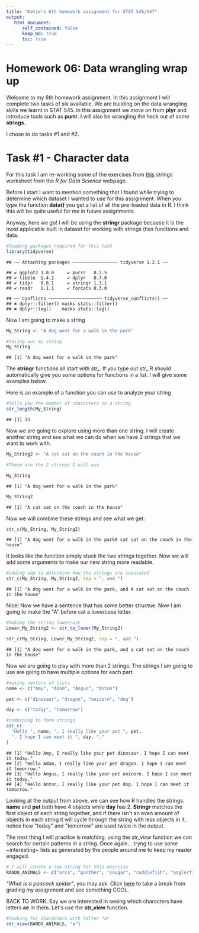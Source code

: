 ```yaml
---
title: "Katie's 6th homework assignment for STAT 545/547"
output:
   html_document:
      self_contained: false
      keep_md: true
      toc: true
---
```



# Homework 06: Data wrangling wrap up

Welcome to my 6th homework assignment.
In this assignment I will complete two tasks of six available.
We are building on the data wrangling skills we learnt in STAT 545. In this assignment we *move on* from **plyr** and introduce tools such as **purrr**. I will also be wrangling the heck out of some **strings**.

I chose to do tasks #1 and #2. 

# Task #1 - Character data

For this task I am re-working some of the exercises from [this](https://github.com/STAT545-UBC-students/hw06-katiezinn/blob/master/HW_06_KZ.mdhttps://r4ds.had.co.nz/strings.html) strings worksheet from the *R for Data Science* webpage.

Before I start I want to mention something that I found while trying to determine which dataset I wanted to use for this assignment. When you type the function **data()** you get a list of all the pre-loaded data in R. I think this will be quite useful for me in future assignments.

Anyway, here we go! I will be using the **stringr** package because it is the most applicable built in dataset for working with strings (has functions and data.


```r
#loading packages required for this task
library(tidyverse)
```

```
## ── Attaching packages ───────────────── tidyverse 1.2.1 ──
```

```
## ✔ ggplot2 3.0.0     ✔ purrr   0.2.5
## ✔ tibble  1.4.2     ✔ dplyr   0.7.6
## ✔ tidyr   0.8.1     ✔ stringr 1.3.1
## ✔ readr   1.1.1     ✔ forcats 0.3.0
```

```
## ── Conflicts ──────────────────── tidyverse_conflicts() ──
## ✖ dplyr::filter() masks stats::filter()
## ✖ dplyr::lag()    masks stats::lag()
```

Now I am going to make a string 


```r
My_String <- "A dog went for a walk in the park"

#tesing out my string
My_String
```

```
## [1] "A dog went for a walk in the park"
```

The **stringr** functions all start with *str_*. If you type out *str_* R should automatically give you some options for functions in a list. I will give some examples below.

Here is an example of a function you can use to analyze your string


```r
#tells you the number of characters in a string
str_length(My_String)
```

```
## [1] 33
```

Now we are going to explore using more than one string. I will create another string and see what we can do when we have 2 strings that we want to work with.


```r
My_String2 <- "A cat sat on the couch in the house"

#These are the 2 strings I will use

My_String
```

```
## [1] "A dog went for a walk in the park"
```

```r
My_String2
```

```
## [1] "A cat sat on the couch in the house"
```

Now we will combine these strings and see what we get.


```r
str_c(My_String, My_String2)
```

```
## [1] "A dog went for a walk in the parkA cat sat on the couch in the house"
```

It looks like the function simply stuck the two strings together. Now we will add some arguments to make our new string more readable.


```r
#adding sep to determine how the strings are separated
str_c(My_String, My_String2, sep = ", and ")
```

```
## [1] "A dog went for a walk in the park, and A cat sat on the couch in the house"
```

Nice! Now we have a sentence that has some better structue. Now I am going to make the "A" before cat a lowercase letter. 


```r
#making the string lowercase
Lower_My_String2 <- str_to_lower(My_String2)

str_c(My_String, Lower_My_String2, sep = ", and ")
```

```
## [1] "A dog went for a walk in the park, and a cat sat on the couch in the house"
```

Now we are going to play with more than 2 strings. The strings I am going to use are going to have multiple options for each part. 


```r
#making vectors of lists
name <- c("Amy", "Adam", "Angus", "Anton")

pet <- c("dinosaur", "dragon", "unicorn", "dog")

day <- c("today", "tomorrow")

#combining to form strings
str_c(
  "Hello ", name, ", I really like your pet ", pet,
  ". I hope I can meet it ", day, "."
)
```

```
## [1] "Hello Amy, I really like your pet dinosaur. I hope I can meet it today."  
## [2] "Hello Adam, I really like your pet dragon. I hope I can meet it tomorrow."
## [3] "Hello Angus, I really like your pet unicorn. I hope I can meet it today." 
## [4] "Hello Anton, I really like your pet dog. I hope I can meet it tomorrow."
```

Looking at the output from above, we can see how R handles the strings. **name** and **pet** both have 4 objects while **day** has 2. **Stringr** matches the first object of each string together, and if there isn't an even amount of objects in each string it will cycle through the string with less objects in it, notice how "today" and "tomorrow" are used twice in the output. 

The next thing I will practice is matching. using the *str_view* function we can search for certain patterns in a string. Once again... tryng to use some ~interesting~ lists as generated by the people around me to keep my reader engaged. 


```r
# I will create a new string for this exercise
RANDO_ANIMALS <- c("orca", "panther", "cougar", "cuddlefish", "anglerfish", "husky", "steelhead")
```

*"What is a peacock spider"*, you may ask. Click [here](https://www.youtube.com/watch?v=d_yYC5r8xMI) to take a break from grading my assignment and see something COOL. 


BACK TO WORK. Say we are interested in seeing which characters have letters **ae** in them. Let's use the **str_view** function.


```r
#looking for characters with letter *a*
str_view(RANDO_ANIMALS, "a")
```

<!--html_preserve--><div id="htmlwidget-07c59e55bcb9fdaa43b3" style="width:960px;height:100%;" class="str_view html-widget"></div>
<script type="application/json" data-for="htmlwidget-07c59e55bcb9fdaa43b3">{"x":{"html":"<ul>\n  <li>orc<span class='match'>a<\/span><\/li>\n  <li>p<span class='match'>a<\/span>nther<\/li>\n  <li>coug<span class='match'>a<\/span>r<\/li>\n  <li>cuddlefish<\/li>\n  <li><span class='match'>a<\/span>nglerfish<\/li>\n  <li>husky<\/li>\n  <li>steelhe<span class='match'>a<\/span>d<\/li>\n<\/ul>"},"evals":[],"jsHooks":[]}</script><!--/html_preserve-->

```r
#looking for characters with *an*
str_view(RANDO_ANIMALS, "an")
```

<!--html_preserve--><div id="htmlwidget-c963485e69e718578d40" style="width:960px;height:100%;" class="str_view html-widget"></div>
<script type="application/json" data-for="htmlwidget-c963485e69e718578d40">{"x":{"html":"<ul>\n  <li>orca<\/li>\n  <li>p<span class='match'>an<\/span>ther<\/li>\n  <li>cougar<\/li>\n  <li>cuddlefish<\/li>\n  <li><span class='match'>an<\/span>glerfish<\/li>\n  <li>husky<\/li>\n  <li>steelhead<\/li>\n<\/ul>"},"evals":[],"jsHooks":[]}</script><!--/html_preserve-->

```r
#looking for characters with *o* and one letter on either side
str_view(RANDO_ANIMALS, ".o.")
```

<!--html_preserve--><div id="htmlwidget-a80965d12ca65cd352fa" style="width:960px;height:100%;" class="str_view html-widget"></div>
<script type="application/json" data-for="htmlwidget-a80965d12ca65cd352fa">{"x":{"html":"<ul>\n  <li>orca<\/li>\n  <li>panther<\/li>\n  <li><span class='match'>cou<\/span>gar<\/li>\n  <li>cuddlefish<\/li>\n  <li>anglerfish<\/li>\n  <li>husky<\/li>\n  <li>steelhead<\/li>\n<\/ul>"},"evals":[],"jsHooks":[]}</script><!--/html_preserve-->

```r
#looking for an *a* at the beginning of a string
str_view(RANDO_ANIMALS, "^a")
```

<!--html_preserve--><div id="htmlwidget-702b629013a42d73df29" style="width:960px;height:100%;" class="str_view html-widget"></div>
<script type="application/json" data-for="htmlwidget-702b629013a42d73df29">{"x":{"html":"<ul>\n  <li>orca<\/li>\n  <li>panther<\/li>\n  <li>cougar<\/li>\n  <li>cuddlefish<\/li>\n  <li><span class='match'>a<\/span>nglerfish<\/li>\n  <li>husky<\/li>\n  <li>steelhead<\/li>\n<\/ul>"},"evals":[],"jsHooks":[]}</script><!--/html_preserve-->

```r
#looking for an *a* at the end of a string
str_view(RANDO_ANIMALS, "a$")
```

<!--html_preserve--><div id="htmlwidget-8a4fefccc629395c281f" style="width:960px;height:100%;" class="str_view html-widget"></div>
<script type="application/json" data-for="htmlwidget-8a4fefccc629395c281f">{"x":{"html":"<ul>\n  <li>orc<span class='match'>a<\/span><\/li>\n  <li>panther<\/li>\n  <li>cougar<\/li>\n  <li>cuddlefish<\/li>\n  <li>anglerfish<\/li>\n  <li>husky<\/li>\n  <li>steelhead<\/li>\n<\/ul>"},"evals":[],"jsHooks":[]}</script><!--/html_preserve-->

```r
#how many words start with a vowel?
str_view(RANDO_ANIMALS, "^[aeiou]")
```

<!--html_preserve--><div id="htmlwidget-ebf594dbeb3042245c97" style="width:960px;height:100%;" class="str_view html-widget"></div>
<script type="application/json" data-for="htmlwidget-ebf594dbeb3042245c97">{"x":{"html":"<ul>\n  <li><span class='match'>o<\/span>rca<\/li>\n  <li>panther<\/li>\n  <li>cougar<\/li>\n  <li>cuddlefish<\/li>\n  <li><span class='match'>a<\/span>nglerfish<\/li>\n  <li>husky<\/li>\n  <li>steelhead<\/li>\n<\/ul>"},"evals":[],"jsHooks":[]}</script><!--/html_preserve-->

```r
#how many words end with only consonants?
str_view(RANDO_ANIMALS, "[^aeiou]$")
```

<!--html_preserve--><div id="htmlwidget-4c7e9111667e56a304e6" style="width:960px;height:100%;" class="str_view html-widget"></div>
<script type="application/json" data-for="htmlwidget-4c7e9111667e56a304e6">{"x":{"html":"<ul>\n  <li>orca<\/li>\n  <li>panthe<span class='match'>r<\/span><\/li>\n  <li>couga<span class='match'>r<\/span><\/li>\n  <li>cuddlefis<span class='match'>h<\/span><\/li>\n  <li>anglerfis<span class='match'>h<\/span><\/li>\n  <li>husk<span class='match'>y<\/span><\/li>\n  <li>steelhea<span class='match'>d<\/span><\/li>\n<\/ul>"},"evals":[],"jsHooks":[]}</script><!--/html_preserve-->

```r
#how many words end with *ar* or *er*?
str_view(RANDO_ANIMALS, "(ar|er)$")
```

<!--html_preserve--><div id="htmlwidget-8ad726d372789ad6d9e1" style="width:960px;height:100%;" class="str_view html-widget"></div>
<script type="application/json" data-for="htmlwidget-8ad726d372789ad6d9e1">{"x":{"html":"<ul>\n  <li>orca<\/li>\n  <li>panth<span class='match'>er<\/span><\/li>\n  <li>coug<span class='match'>ar<\/span><\/li>\n  <li>cuddlefish<\/li>\n  <li>anglerfish<\/li>\n  <li>husky<\/li>\n  <li>steelhead<\/li>\n<\/ul>"},"evals":[],"jsHooks":[]}</script><!--/html_preserve-->
What if we want to look for somethig that isn't a letter?


```r
#creating my string
Alternative_String <- c("xyz", "x.y", "x%y", "y z", "z[#]x")

#viewing the character with any letter, a period, then a y
str_view(Alternative_String, ".[.]y")
```

<!--html_preserve--><div id="htmlwidget-30a50246293721353526" style="width:960px;height:100%;" class="str_view html-widget"></div>
<script type="application/json" data-for="htmlwidget-30a50246293721353526">{"x":{"html":"<ul>\n  <li>xyz<\/li>\n  <li><span class='match'>x.y<\/span><\/li>\n  <li>x%y<\/li>\n  <li>y z<\/li>\n  <li>z[#]x<\/li>\n<\/ul>"},"evals":[],"jsHooks":[]}</script><!--/html_preserve-->

```r
#viewing the character with an x, %, then any letter 
str_view(Alternative_String, "x[%].")
```

<!--html_preserve--><div id="htmlwidget-1dae39f13d4cbbdf3551" style="width:960px;height:100%;" class="str_view html-widget"></div>
<script type="application/json" data-for="htmlwidget-1dae39f13d4cbbdf3551">{"x":{"html":"<ul>\n  <li>xyz<\/li>\n  <li>x.y<\/li>\n  <li><span class='match'>x%y<\/span><\/li>\n  <li>y z<\/li>\n  <li>z[#]x<\/li>\n<\/ul>"},"evals":[],"jsHooks":[]}</script><!--/html_preserve-->

```r
#viewing the character with any letter, #, and any letter
str_view(Alternative_String, ".[#].")
```

<!--html_preserve--><div id="htmlwidget-68ebd0971fcd70eb6354" style="width:960px;height:100%;" class="str_view html-widget"></div>
<script type="application/json" data-for="htmlwidget-68ebd0971fcd70eb6354">{"x":{"html":"<ul>\n  <li>xyz<\/li>\n  <li>x.y<\/li>\n  <li>x%y<\/li>\n  <li>y z<\/li>\n  <li>z<span class='match'>[#]<\/span>x<\/li>\n<\/ul>"},"evals":[],"jsHooks":[]}</script><!--/html_preserve-->

```r
#viewing the character with a space between any two letters
str_view(Alternative_String, ".[ ].")
```

<!--html_preserve--><div id="htmlwidget-479e9e78c771d5bcd648" style="width:960px;height:100%;" class="str_view html-widget"></div>
<script type="application/json" data-for="htmlwidget-479e9e78c771d5bcd648">{"x":{"html":"<ul>\n  <li>xyz<\/li>\n  <li>x.y<\/li>\n  <li>x%y<\/li>\n  <li><span class='match'>y z<\/span><\/li>\n  <li>z[#]x<\/li>\n<\/ul>"},"evals":[],"jsHooks":[]}</script><!--/html_preserve-->

Now, we we will apply some of the skills we have learnt in more of an applicable way to real life. We will be using **str_detect()** to see if a character vector matches a pattern.


```r
#How many a's are there in the RANDO_ANIMALS vector?
sum(str_detect(RANDO_ANIMALS, "a"))
```

```
## [1] 5
```

```r
#How many characters in the RANDO_ANIMALS vector START with a?
sum(str_detect(RANDO_ANIMALS, "^a"))
```

```
## [1] 1
```

```r
#what proportion of the words in RANDO_ANIMALS have an *a* in them?
mean(str_detect(RANDO_ANIMALS, "a"))
```

```
## [1] 0.7142857
```

Now I am going to work with the **words** vector to increase my diversity of words to work with.


```r
#get a glimpse of the vector
head(words)
```

```
## [1] "a"        "able"     "about"    "absolute" "accept"   "account"
```

Let's figure out which words in the **words** vector start with a **y**


```r
words[str_detect(words, "^y")]
```

```
## [1] "year"      "yes"       "yesterday" "yet"       "you"       "young"
```

Now,let's make things a little more complicated and work with some senteces. 
We will be using the **sentences** dataset found in the **stringr** package (in the tidyverse)


```r
#checking it out
head(sentences)
```

```
## [1] "The birch canoe slid on the smooth planks." 
## [2] "Glue the sheet to the dark blue background."
## [3] "It's easy to tell the depth of a well."     
## [4] "These days a chicken leg is a rare dish."   
## [5] "Rice is often served in round bowls."       
## [6] "The juice of lemons makes fine punch."
```

What if we want to see which sentences have FISH of our choosing in it?


```r
#create a vector
fish <- c("fish", "trout", "salmon")

#turn it into a single regular expression
fish_match <- str_c(fish, collapse = "|")

#check it out
fish_match
```

```
## [1] "fish|trout|salmon"
```

```r
#checking which sentences have these animals 
has_fish <- str_subset(sentences, fish_match)

#check it out
has_fish
```

```
## [1] "A rod is used to catch pink salmon."          
## [2] "The fish twisted and turned on the bent hook."
## [3] "Two blue fish swam in the tank."              
## [4] "The lure is used to catch trout and flounder."
## [5] "Whitings are small fish caught in nets."
```
We found a way to sift through all of the sentences and pull out the ones with key words of our choosing, very neat.

Cool! Now that we have learnt a lot and have gotten comfy working with strings let's move on to creating a function! 

# Tast #2 - Writing functions

This is the 2nd part of my assignment. For this task I will be creating a function that does something useful to the **trees** dataset. 

Working with the **trees** dataset wasn't as exciting as anticipated so I also create a function that is useful for my thesis. I calculate the instantaneous growth rate for fish using a function. And somehow... I actually pulled it off. 


```r
head(trees)
```

```
##   Girth Height Volume
## 1   8.3     70   10.3
## 2   8.6     65   10.3
## 3   8.8     63   10.2
## 4  10.5     72   16.4
## 5  10.7     81   18.8
## 6  10.8     83   19.7
```

This dataset provies the girth (diameter at DBH (diameter at breast height), which is 4 ft 6 in from the base of the tree), height, and volume of 31 black cherry trees. 

Let's create a function to determine if girth at DBH can help us determine the volume of a tree. 


```r
#downloading packages I may use for this task
library(tidyverse)
```

First, let's plot the data to see what we are working with. It is always a good idea to visualize the data before making any manipulations


```r
ggplot(trees, aes(Girth, Volume)) + 
  geom_point() +
    geom_smooth(method=loess) +
      theme_classic() +
        ggtitle("Tree Volume vs Girth") +
          xlab("Girth (diameter in inches)") +
            ylab("Volume (cubic feet)")
```

![](HW_06_KZ_files/figure-html/unnamed-chunk-19-1.png)<!-- -->

Now I am going to create the linear function that predicts volume from girth.


```r
#fitting my function (single factor ANOVA)
trees_lm <- lm(Volume ~ Girth, data = trees)

#let's check out a summary of my function (ignore these p-values)
summary(trees_lm)
```

```
## 
## Call:
## lm(formula = Volume ~ Girth, data = trees)
## 
## Residuals:
##    Min     1Q Median     3Q    Max 
## -8.065 -3.107  0.152  3.495  9.587 
## 
## Coefficients:
##             Estimate Std. Error t value Pr(>|t|)    
## (Intercept) -36.9435     3.3651  -10.98 7.62e-12 ***
## Girth         5.0659     0.2474   20.48  < 2e-16 ***
## ---
## Signif. codes:  0 '***' 0.001 '**' 0.01 '*' 0.05 '.' 0.1 ' ' 1
## 
## Residual standard error: 4.252 on 29 degrees of freedom
## Multiple R-squared:  0.9353,	Adjusted R-squared:  0.9331 
## F-statistic: 419.4 on 1 and 29 DF,  p-value: < 2.2e-16
```

```r
# I am going to use the anova() function to test my hypotheses that volume is predicted by girth.
anova(trees_lm)
```

```
## Analysis of Variance Table
## 
## Response: Volume
##           Df Sum Sq Mean Sq F value    Pr(>F)    
## Girth      1 7581.8  7581.8  419.36 < 2.2e-16 ***
## Residuals 29  524.3    18.1                      
## ---
## Signif. codes:  0 '***' 0.001 '**' 0.01 '*' 0.05 '.' 0.1 ' ' 1
```

I realize that this wasn't part of the assignment but how can you fit a linear model and not check it's significance!? The P value is less than 0.05... IT IS SIGNIFICANT! 

Now we are going to turn this code into a function.


```r
#creating my function
trees_function <- function(Volume, Girth) {
  trees_lm <- lm(Volume ~ Girth, data = trees)
  setNames(coef(trees_lm), c("intercept", "slope"))
}

#testing the function
trees_function(trees)
```

```
##  intercept      slope 
## -36.943459   5.065856
```
Maybe we want to do more than work with simple trees measurements. Let's explore a dataset with more variables, how about something from my research. One thing I have to do with my research is calculate the instantaneous growth of fish in my experiment. It is calculated in the following way:

instantaneous growth = ( ( LN(finial length) - LN(initial length) ) / # days of growth ) * 100

Now I am going to make a data frame that we can work with.


```r
#final length
fn_ln <- c(145.5, 147, 132, 127, 150.5, 153.5, 131.5, 148.5, 152.5, 128)

#initial length
in_ln <- c(137, 135, 120, 118, 140, 116, 131, 137, 144, 119)

#number of days since last capture
days <- c(30, 30, 30, 30, 33, 33, 33, 33, 33, 47)

Fish_data <- data.frame(fn_ln = fn_ln, in_ln = in_ln, days = days, stringsAsFactors = FALSE)

Fish_data$fn_ln <- as.numeric(Fish_data$fn_ln)
Fish_data$in_ln <- as.numeric(Fish_data$in_ln)
Fish_data$days <- as.numeric(Fish_data$days)
```

I am going to attempt to have multiple inputs and outputs... let's see if I can pull this off. 


```r
#creating my function
instantaneous_growth <- function(f, i, d) {
  #calculating that I want my function to accomplish
 growth <- ((log(f) - log(i)) / d)*100
return(list(growth = growth))
}

#testing my function
instantaneous_growth(Fish_data$fn_ln, Fish_data$in_ln, Fish_data$days)
```

```
## $growth
##  [1] 0.20065054 0.28385936 0.31770060 0.24500821 0.21915352 0.84881932
##  [7] 0.01154403 0.24425464 0.17379181 0.15512079
```

```r
#putting the rates into a vector
growth <- instantaneous_growth(Fish_data$fn_ln, Fish_data$in_ln, Fish_data$days)

#adding the vector to a new data frame
Fish_data_with_rates <- data.frame(fn_ln = fn_ln, in_ln = in_ln, days = days, growth = growth, stringsAsFactors = FALSE)

#when plotting I was getting an error, so I am making sure that Mydata_growth_rates is NUMERIC
growth <- as.numeric(Fish_data_with_rates$instanteneous_growth_by_length)

#plotting my new found data against intiial weight 
ggplot(Fish_data_with_rates, aes(in_ln, growth)) +
  geom_point() +
    geom_smooth(method=loess) +
      theme_classic() +
        ggtitle("Instantaneous growth vs initial length") +
          xlab("Initial length (mm)") +
            ylab("Instantaneous growth (mm/day)")
```

![](HW_06_KZ_files/figure-html/unnamed-chunk-23-1.png)<!-- -->


WOW IT ACTUALLY WORKED. That took me a lot longer than i'd like to admit. Working with 3 inputs was more difficult than I expected. I couldn't get this code to work for a long time as I didn't realize there needed to be a return function.

It feels pretty awesome to have created a function that can be used with my data that I have collected for my thesis. It took a long time to construct this function but I am glad I did it as I will actually be able to use it in the future :)

With this function I can now quickly zip in my data to get instantaneous growth for my fish. YAHOO.

It was also cool to test adding the data I calculated into a data frame with the other data that I initially had.


